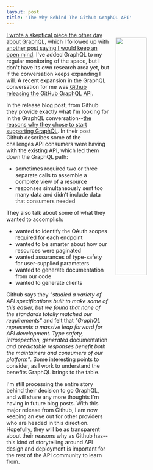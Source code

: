 ```yaml
---
layout: post
title: 'The Why Behind The Github GraphQL API'
---
```

<p><img style="padding: 15px;" src="http://kinlane-productions.s3.amazonaws.com/api_evangelist_site/blog/the_github_graphql_api__github_engineering.png" alt="" width="40%" align="right" /></p>
<p><a href="http://apievangelist.com/2016/08/30/graphql-seems-like-we-do-not-want-to-do-the-hard-work-of-api-design/">I wrote a skeptical piece the other day about GraphQL</a>, which I followed up with <a href="http://apievangelist.com/2016/09/02/i-am-keeping-my-mind-open-and-looking-forward-to-learning-more-about-graphql/">another post saying I would keep an open mind</a>. I've added GraphQL to my regular monitoring of the space, but I don't have its own research area yet, but if the conversation keeps expanding I will. A recent expansion in the GraphQL conversation for me was <a href="http://githubengineering.com/the-github-graphql-api/">Github releasing the GitHub GraphQL API</a>.</p>
<p>In the release blog&nbsp;post, from Github they provide exactly what I'm looking for in the GraphQL conversation--<a href="http://githubengineering.com/the-github-graphql-api/#why">the reasons why they&nbsp;chose to start supporting GraphQL</a>. In their post Github&nbsp;describes some of the challenges API consumers were having with the existing API, which led them down the GraphQL path:</p>
<ul>
<li>sometimes required two or three separate calls to assemble a complete view of a resource</li>
<li>responses simultaneously sent too many data and didn&rsquo;t include data that consumers needed</li>
</ul>
<p>They also talk about some of what they wanted to accomplish:</p>
<ul>
<li>wanted to identify the OAuth scopes required for each endpoint</li>
<li>wanted to be smarter about how our resources were paginated</li>
<li>wanted assurances of type-safety for user-supplied parameters</li>
<li>wanted to generate documentation from our code</li>
<li>wanted to generate clients</li>
</ul>
<p>Github says they <em>"studied a variety of API specifications built to make some of this easier, but we found that none of the standards totally matched our requirements"</em> and felt that <em>"GraphQL represents a massive leap forward for API development. Type safety, introspection, generated </em>documentation <em>and predictable responses benefit both the maintainers and consumers of our platform"</em>. Some interesting points to consider, as I work to understand the benefits GraphQL brings to the table.</p>
<p>I'm still processing the entire story behind their decision to go GraphQL, and will share any more thoughts I'm having in future blog posts. With this major release from Github, I am now keeping an eye out for other providers who are headed in this direction. Hopefully, they will be as transparent about their reasons why as Github has--this kind of storytelling around API design and deployment is important for the rest of the API community to learn from.</p>